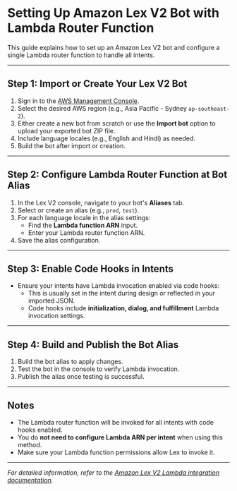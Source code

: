 # Setting Up Amazon Lex V2 Bot with Lambda Router Function

This guide explains how to set up an Amazon Lex V2 bot and configure a single Lambda router function to handle all intents.

---

## Step 1: Import or Create Your Lex V2 Bot

1. Sign in to the [AWS Management Console](https://console.aws.amazon.com/lexv2/).
2. Select the desired AWS region (e.g., Asia Pacific - Sydney `ap-southeast-2`).
3. Either create a new bot from scratch or use the **Import bot** option to upload your exported bot ZIP file.
4. Include language locales (e.g., English and Hindi) as needed.
5. Build the bot after import or creation.

---

## Step 2: Configure Lambda Router Function at Bot Alias

1. In the Lex V2 console, navigate to your bot's **Aliases** tab.
2. Select or create an alias (e.g., `prod`, `test`).
3. For each language locale in the alias settings:
   - Find the **Lambda function ARN** input.
   - Enter your Lambda router function ARN.
4. Save the alias configuration.

---

## Step 3: Enable Code Hooks in Intents

- Ensure your intents have Lambda invocation enabled via code hooks:
  - This is usually set in the intent during design or reflected in your imported JSON.
  - Code hooks include **initialization, dialog, and fulfillment** Lambda invocation settings.

---

## Step 4: Build and Publish the Bot Alias

1. Build the bot alias to apply changes.
2. Test the bot in the console to verify Lambda invocation.
3. Publish the alias once testing is successful.

---

## Notes

- The Lambda router function will be invoked for all intents with code hooks enabled.
- You do **not need to configure Lambda ARN per intent** when using this method.
- Make sure your Lambda function permissions allow Lex to invoke it.

---

*For detailed information, refer to the [Amazon Lex V2 Lambda integration documentation](https://docs.aws.amazon.com/lexv2/latest/dg/lambda-attach.html).*

